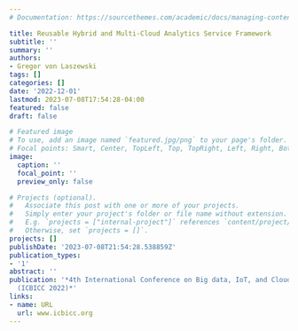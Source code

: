 ```yaml
---
# Documentation: https://sourcethemes.com/academic/docs/managing-content/

title: Reusable Hybrid and Multi-Cloud Analytics Service Framework
subtitle: ''
summary: ''
authors:
- Gregor von Laszewski
tags: []
categories: []
date: '2022-12-01'
lastmod: 2023-07-08T17:54:28-04:00
featured: false
draft: false

# Featured image
# To use, add an image named `featured.jpg/png` to your page's folder.
# Focal points: Smart, Center, TopLeft, Top, TopRight, Left, Right, BottomLeft, Bottom, BottomRight.
image:
  caption: ''
  focal_point: ''
  preview_only: false

# Projects (optional).
#   Associate this post with one or more of your projects.
#   Simply enter your project's folder or file name without extension.
#   E.g. `projects = ["internal-project"]` references `content/project/deep-learning/index.md`.
#   Otherwise, set `projects = []`.
projects: []
publishDate: '2023-07-08T21:54:28.538859Z'
publication_types:
- '1'
abstract: ''
publication: '*4th International Conference on Big data, IoT, and Cloud Computing
  (ICBICC 2022)*'
links:
- name: URL
  url: www.icbicc.org
---
```

